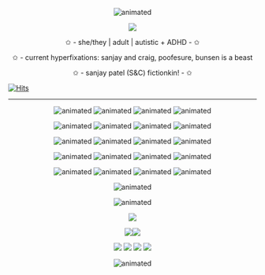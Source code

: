 <p align="center">
  <img src="https://64.media.tumblr.com/b0af91ed1cc36ed6c5126c3cfeca2415/ffee557fdd09bb25-b1/s1280x1920/b8bad39094fdefe833528cff9359df975a5cce03.pnj" alt="animated" />  

<p align="center">
  <img src="https://i.imgur.com/JYQ0SZA.png" />
</p>


<p align="center">
✩ - she/they | adult | autistic + ADHD - ✩
<p align="center">
✩ - current hyperfixations: sanjay and craig, poofesure, bunsen is a beast
</p>
<p align="center">
✩ - sanjay patel (S&C) fictionkin! - ✩
</p>

[![Hits](https://hits.seeyoufarm.com/api/count/incr/badge.svg?url=https%3A%2F%2Fgithub.com%2Fparaps&count_bg=%2347A871&title_bg=%236EF554&icon=&icon_color=%23E7E7E7&title=hits&edge_flat=false)](https://hits.seeyoufarm.com)

___
<p align="center">
  <img src="https://i.imgur.com/GpeicSu.gif" alt="animated" /> <img src="https://64.media.tumblr.com/2ad7c15ba595a3f12bc542739fe44635/f988212ba3c640ad-47/s100x200/964ecaff7d876106b506b596a9e71f109be9200b.gifv" alt="animated" /> <img src="https://i.imgur.com/05EYrJX.gif" alt="animated" /> <img src="https://files.catbox.moe/r9hiqj.png" alt="animated" />
</p>
<p align="center">
<img src="https://files.catbox.moe/nn7qfq.gif" alt="animated" /> <img src="https://files.catbox.moe/pw29hr.png" alt="animated" /> <img src="https://external-media.spacehey.net/media/sT7VMFPqxq0ToNLccsp1D1af06B54loPc0kHOtgTni5U=/https://files.catbox.moe/yi32ya.gif" alt="animated" /> <img src="https://files.catbox.moe/v2ese3.gif" alt="animated" />
</p>
<p align="center">
  <img src="https://likephantoms4ever.neocities.org/stamps/mii.png" alt="animated" /> <img src="https://64.media.tumblr.com/92977c74376a667e9584b29aecb9eba8/543bcfe12a12641b-68/s100x200/0e2eda5e012f8546ce59709c262a8b206e6b6d04.gifv" alt="animated" /> <img src="https://64.media.tumblr.com/0aa218d9b785b3ae9bf1a126c402b004/0b70f73ee60b7d79-89/s100x200/b69bd4f6a6e4318af5fc0b470868bb3a03e28100.gifv" alt="animated" /> <img src="https://64.media.tumblr.com/5d0aa9a9e0a3f4af98f336dbe5a6641b/c1a57e8f42a67571-c1/s100x200/8fbe97c449af5570ed8755c1b034341b9fe5ca13.gif" alt="animated" />
</p>
<p align="center">
  <img src="https://64.media.tumblr.com/e291d5d5ba7d07e20de32be607df3bff/ca08faeaddbd90a1-3a/s100x200/3caaf364760a448bff25ae0fec54e7af80d071e4.gifv" alt="animated" />   <img src="https://likephantoms4ever.neocities.org/stamps/toontown.png" alt="animated" />   <img src="https://i.imgur.com/8sfe5ml.png" alt="animated" />   <img src="https://64.media.tumblr.com/8e261412571652901363207bcf40ff4c/5e5d02f1f6821b09-b9/s100x200/dc0338da89c9cb499a798924402d5145399a03d7.jpg" alt="animated" />
</p>
<p align="center">
  <img src="https://64.media.tumblr.com/75a00878d75d0abdf1b72ee1d8fb2c49/81b1658f1f82e7d7-00/s100x200/a22b1c745e79138601cad40cd7387487c29fd733.gifv" alt="animated" /> <img src="https://64.media.tumblr.com/907a337a89860f243b2eabb3b9857376/6c4e5e9d66afbcdf-12/s100x200/5fa476697cb9ce69209bfdd9ac363432a0a1585b.gifv" alt="animated" /> <img src="https://64.media.tumblr.com/168c7366498d7edd662bf75059c96a35/56a5919cdc260a12-bf/s100x200/c1b8867d5e3bb623323cc98e792723c8105cb769.pnj" alt="animated" /> <img src="https://orig02.deviantart.net/7403/f/2007/200/3/5/being_childish_stamp_by_creativeness.gif" alt="animated" />
</p>
<p align="center">
  <img src="https://i.imgur.com/ZMIXbw5.png" alt="animated" />  
</p>
<p align="center">
  <img src="https://images-wixmp-ed30a86b8c4ca887773594c2.wixmp.com/f/3e7b1468-20d3-4cba-b4df-121dc61bfd79/davzgdc-a6b125b2-c394-4db6-8a5d-0bebd9df4929.png?token=eyJ0eXAiOiJKV1QiLCJhbGciOiJIUzI1NiJ9.eyJzdWIiOiJ1cm46YXBwOjdlMGQxODg5ODIyNjQzNzNhNWYwZDQxNWVhMGQyNmUwIiwiaXNzIjoidXJuOmFwcDo3ZTBkMTg4OTgyMjY0MzczYTVmMGQ0MTVlYTBkMjZlMCIsIm9iaiI6W1t7InBhdGgiOiJcL2ZcLzNlN2IxNDY4LTIwZDMtNGNiYS1iNGRmLTEyMWRjNjFiZmQ3OVwvZGF2emdkYy1hNmIxMjViMi1jMzk0LTRkYjYtOGE1ZC0wYmViZDlkZjQ5MjkucG5nIn1dXSwiYXVkIjpbInVybjpzZXJ2aWNlOmZpbGUuZG93bmxvYWQiXX0.9cy3qf3XMyub7VSxY0JnGfVmWzyh7Q4aRwUI9Kn0nmk" alt="animated" />  
</p>
<p align="center">
 <img src="https://64.media.tumblr.com/450dd7fccc2dc5c13093e92040124066/81bdf654311aa928-3a/s1280x1920/6c6efb7ac1a01b4e924a369d9c95ece7472c1e7f.gifv"/>
</p>

<p align="center">
 <img src="https://i.imgur.com/LrISoJv.png"/><img src="https://i.imgur.com/8l9AHmy.png"/>
</p>
<p align="center">
<img src="https://files.catbox.moe/0e77g7.png"/> <img src="https://files.catbox.moe/f3q9xu.gif"/> <img src="https://files.catbox.moe/lvzg1n.gif"/> <img src="https://files.catbox.moe/mod3rg.png"/>
</p>

<p align="center">
  <img src="https://64.media.tumblr.com/92ac85fb229edfc5e74512d0638ca300/ffee557fdd09bb25-aa/s1280x1920/22f76b3528a66330f42049f6e01d5ae5d0dbd3ef.pnj" alt="animated" />  
</p>
